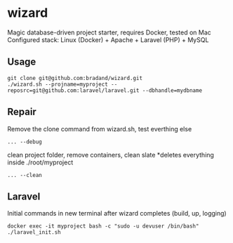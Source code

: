 # wizard
Magic database-driven project starter, requires Docker, tested on Mac
Configured stack: Linux (Docker) + Apache + Laravel (PHP) + MySQL
## Usage
```
git clone git@github.com:bradand/wizard.git
./wizard.sh --projname=myproject --reposrc=git@github.com:laravel/laravel.git --dbhandle=mydbname
```
## Repair
Remove the clone command from wizard.sh, test everthing else
```
... --debug
```
clean project folder, remove containers, clean slate *deletes everything inside ./root/myproject
```
... --clean
```
## Laravel
Initial commands in new terminal after wizard completes (build, up, logging)
```
docker exec -it myproject bash -c "sudo -u devuser /bin/bash"
./laravel_init.sh
```